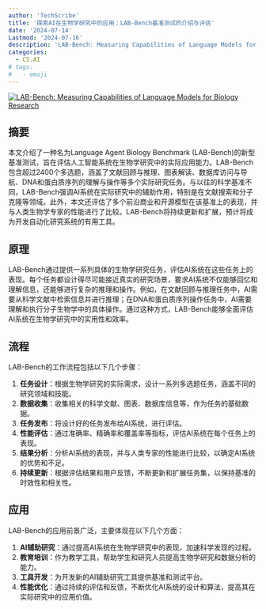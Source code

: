 ```yaml
---
author: 'TechScribe'
title: '探索AI在生物学研究中的应用：LAB-Bench基准测试的介绍与评估'
date: '2024-07-14'
Lastmod: '2024-07-16'
description: 'LAB-Bench: Measuring Capabilities of Language Models for Biology Research'
categories:
  - CS.AI
# tags:
#   - emoji
---
```


[![LAB-Bench: Measuring Capabilities of Language Models for Biology Research](https://arxiv-research-1301205113.cos.ap-guangzhou.myqcloud.com/images/2407.10362v1.pdf_0.jpg)](https://arxiv.org/abs/2407.10362v1)

## 摘要

本文介绍了一种名为Language Agent Biology Benchmark (LAB-Bench)的新型基准测试，旨在评估人工智能系统在生物学研究中的实际应用能力。LAB-Bench包含超过2400个多选题，涵盖了文献回顾与推理、图表解读、数据库访问与导航、DNA和蛋白质序列的理解与操作等多个实际研究任务。与以往的科学基准不同，LAB-Bench强调AI系统在实际研究中的辅助作用，特别是在文献搜索和分子克隆等领域。此外，本文还评估了多个前沿商业和开源模型在该基准上的表现，并与人类生物学专家的性能进行了比较。LAB-Bench将持续更新和扩展，预计将成为开发自动化研究系统的有用工具。<!--more-->

## 原理

LAB-Bench通过提供一系列具体的生物学研究任务，评估AI系统在这些任务上的表现。每个任务都设计得尽可能接近真实的研究场景，要求AI系统不仅能够回忆和理解信息，还能够进行复杂的推理和操作。例如，在文献回顾与推理任务中，AI需要从科学文献中检索信息并进行推理；在DNA和蛋白质序列操作任务中，AI需要理解和执行分子生物学中的具体操作。通过这种方式，LAB-Bench能够全面评估AI系统在生物学研究中的实用性和效率。

## 流程

LAB-Bench的工作流程包括以下几个步骤：
1. **任务设计**：根据生物学研究的实际需求，设计一系列多选题任务，涵盖不同的研究领域和技能。
2. **数据收集**：收集相关的科学文献、图表、数据库信息等，作为任务的基础数据。
3. **任务发布**：将设计好的任务发布给AI系统，进行评估。
4. **性能评估**：通过准确率、精确率和覆盖率等指标，评估AI系统在每个任务上的表现。
5. **结果分析**：分析AI系统的表现，并与人类专家的性能进行比较，以确定AI系统的优势和不足。
6. **持续更新**：根据评估结果和用户反馈，不断更新和扩展任务集，以保持基准的时效性和相关性。

## 应用

LAB-Bench的应用前景广泛，主要体现在以下几个方面：
1. **AI辅助研究**：通过提高AI系统在生物学研究中的表现，加速科学发现的过程。
2. **教育培训**：作为教学工具，帮助学生和研究人员提高生物学研究和数据分析的能力。
3. **工具开发**：为开发新的AI辅助研究工具提供基准和测试平台。
4. **性能优化**：通过持续的评估和反馈，不断优化AI系统的设计和算法，提高其在实际研究中的应用价值。